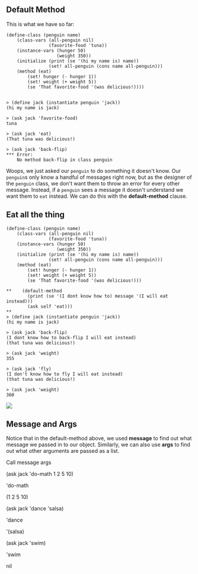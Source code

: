 ## Default Method

This is what we have so far:

    
    (define-class (penguin name)
        (class-vars (all-penguin nil)
                    (favorite-food 'tuna))
        (instance-vars (hunger 50)
                       (weight 350))
        (initialize (print (se '(hi my name is) name))
                    (set! all-penguin (cons name all-penguin)))
        (method (eat)
            (set! hunger (- hunger 1))
            (set! weight (+ weight 5))
            (se 'That favorite-food '(was delicious!))))
    
    
    > (define jack (instantiate penguin 'jack))
    (hi my name is jack)
    
    > (ask jack 'favorite-food)
    tuna
    
    > (ask jack 'eat)
    (That tuna was delicious!)
    
    > (ask jack 'back-flip)
    *** Error:
        No method back-flip in class penguin
    

Woops, we just asked our `penguin` to do something it doesn't know. Our
`penguin`s only know a handful of messages right now, but as the designer of
the `penguin` class, we don't want them to throw an error for every other
message. Instead, if a `penguin` sees a message it doesn't understand we want
them to `eat` instead. We can do this with the **default-method** clause.

## Eat all the thing

    
    (define-class (penguin name)
        (class-vars (all-penguin nil)
                    (favorite-food 'tuna))
        (instance-vars (hunger 50)
                       (weight 350))
        (initialize (print (se '(hi my name is) name))
                    (set! all-penguin (cons name all-penguin)))
        (method (eat)
            (set! hunger (- hunger 1))
            (set! weight (+ weight 5))
            (se 'That favorite-food '(was delicious!)))
      
    **    (default-method
            (print (se '(I dont know how to) message '(I will eat instead)))
            (ask self 'eat)))
    **
    > (define jack (instantiate penguin 'jack))
    (hi my name is jack)
    
    > (ask jack 'back-flip)
    (I dont know how to back-flip I will eat instead)
    (that tuna was delicious!)
    
    > (ask jack 'weight)
    355
    
    > (ask jack 'fly)
    (I don't know how to fly I will eat instead)
    (that tuna was delicious!)
    
    > (ask jack 'weight)
    360  
      
    
    

![](http://farm7.staticflickr.com/6205/6051390563_411371570f_z.jpg)

## Message and Args

Notice that in the default-method above, we used **message** to find out what
message we passed in to our object. Similarly, we can also use **args** to
find out what other arguments are passed as a list.

Call message args

(ask jack 'do-math 1 2 5 10)

'do-math

(1 2 5 10)

(ask jack 'dance 'salsa)

'dance

'(salsa)

(ask jack 'swim)

'swim

nil

